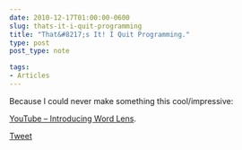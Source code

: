 ```yaml
---
date: 2010-12-17T01:00:00-0600
slug: thats-it-i-quit-programming
title: "That&#8217;s It! I Quit Programming."
type: post
post_type: note

tags:
- Articles
---
```

Because I could never make something this cool/impressive:


[YouTube – Introducing Word Lens](http://www.youtube.com/watch?v=h2OfQdYrHRs).



[Tweet](http://twitter.com/share)


